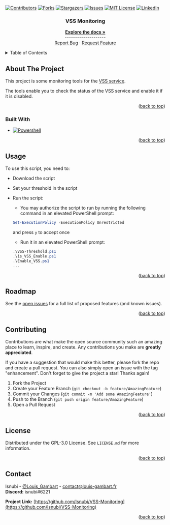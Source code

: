 <a name="readme-top"></a>

<!-- Projet Shields -->
[![Contributors][contributors-shield]][contributors-url]
[![Forks][forks-shield]][forks-url]
[![Stargazers][stars-shield]][stars-url]
[![Issues][issues-shield]][issues-url]
[![MIT License][license-shield]][license-url]
[![LinkedIn][linkedin-shield]][linkedin-url]

<!-- Replace these markers with infos - "VSS-Monitoring"-->


<div align="center">


<h3 align="center">VSS Monitoring</h3>
  <p align="center">
    <a href="https://github.com/Isnubi/VSS-Monitoring/"><strong>Explore the docs »</strong></a>
    <br />--------------------
    <br />
    <a href="https://github.com/Isnubi/VSS-Monitoring/issues">Report Bug</a>
    ·
    <a href="https://github.com/Isnubi/VSS-Monitoring/issues">Request Feature</a>
  </p>
</div>


<!-- TABLE OF CONTENTS -->
<details>
  <summary>Table of Contents</summary>
  <ol>
    <li>
      <a href="#about-the-project">About The Project</a>
      <ul>
        <li><a href="#built-with">Built With</a></li>
      </ul>
    </li>
    <li><a href="#usage">Usage</a></li>
    <li><a href="#roadmap">Roadmap</a></li>
    <li><a href="#contributing">Contributing</a></li>
    <li><a href="#license">License</a></li>
    <li><a href="#contact">Contact</a></li>
  </ol>
</details>



<!-- ABOUT THE PROJECT -->
## About The Project

This project is some monitoring tools for the [VSS service](https://learn.microsoft.com/en-us/windows-server/storage/file-server/volume-shadow-copy-service).

The tools enable you to check the status of the VSS service and enable it if it is disabled.


<p align="right">(<a href="#readme-top">back to top</a>)</p>



### Built With

* [![Powershell][powershell-shield]][powershell-url]

<p align="right">(<a href="#readme-top">back to top</a>)</p>



<!-- USAGE EXAMPLES -->
## Usage

To use this script, you need to:
* Download the script
* Set your threshold in the script
* Run the script:
    * You may authorize the script to run by running the following command in an elevated PowerShell prompt:
    ```powershell
    Set-ExecutionPolicy -ExecutionPolicy Unrestricted
    ```
    and press `y` to accept once<br>
    
    * Run it in an elevated PowerShell prompt:
    ```powershell
    .\VSS-Threshold.ps1
    .\is_VSS_Enable.ps1
    .\Enable_VSS.ps1
    ...
    ```


<p align="right">(<a href="#readme-top">back to top</a>)</p>



<!-- ROADMAP -->
## Roadmap


See the [open issues](https://github.com/Isnubi/VSS-Monitoring/issues) for a full list of proposed features (and known issues).

<p align="right">(<a href="#readme-top">back to top</a>)</p>



<!-- CONTRIBUTING -->
## Contributing

Contributions are what make the open source community such an amazing place to learn, inspire, and create. Any contributions you make are **greatly appreciated**.

If you have a suggestion that would make this better, please fork the repo and create a pull request. You can also simply open an issue with the tag "enhancement".
Don't forget to give the project a star! Thanks again!

1. Fork the Project
2. Create your Feature Branch (`git checkout -b feature/AmazingFeature`)
3. Commit your Changes (`git commit -m 'Add some AmazingFeature'`)
4. Push to the Branch (`git push origin feature/AmazingFeature`)
5. Open a Pull Request

<p align="right">(<a href="#readme-top">back to top</a>)</p>



<!-- LICENSE -->
## License

Distributed under the GPL-3.0 License. See `LICENSE.md` for more information.

<p align="right">(<a href="#readme-top">back to top</a>)</p>



<!-- CONTACT -->
## Contact


Isnubi - [@Louis_Gambart](https://twitter.com/Louis_Gambart) - [contact@louis-gambart.fr](mailto:louis-gambart.fr)
<br>**Discord:** isnubi#6221

**Project Link:** [https://github.com/Isnubi/VSS-Monitoring](https://github.com/Isnubi/VSS-Monitoring)

<p align="right">(<a href="#readme-top">back to top</a>)</p>




<!-- MARKDOWN LINKS & IMAGES -->
<!-- https://www.markdownguide.org/basic-syntax/#reference-style-links -->
[contributors-shield]: https://img.shields.io/github/contributors/Isnubi/VSS-Monitoring.svg?style=for-the-badge
[contributors-url]: https://github.com/Isnubi/VSS-Monitoring/graphs/contributors
[forks-shield]: https://img.shields.io/github/forks/Isnubi/VSS-Monitoring.svg?style=for-the-badge
[forks-url]: https://github.com/Isnubi/VSS-Monitoring/network/members
[stars-shield]: https://img.shields.io/github/stars/Isnubi/VSS-Monitoring.svg?style=for-the-badge
[stars-url]: https://github.com/Isnubi/VSS-Monitoring/stargazers
[issues-shield]: https://img.shields.io/github/issues/Isnubi/VSS-Monitoring.svg?style=for-the-badge
[issues-url]: https://github.com/Isnubi/VSS-Monitoring/issues
[license-shield]: https://img.shields.io/github/license/Isnubi/VSS-Monitoring.svg?style=for-the-badge
[license-url]: https://github.com/Isnubi/VSS-Monitoring/blob/master/LICENSE.md
[linkedin-shield]: https://img.shields.io/badge/-LinkedIn-black.svg?style=for-the-badge&logo=linkedin&colorB=555
[linkedin-url]: https://linkedin.com/in/louis-gambart
[Powershell-shield]: https://img.shields.io/badge/-Powershell-5391FE?style=for-the-badge&logo=powershell&logoColor=white
[Powershell-url]: https://docs.microsoft.com/en-us/powershell/
[Twitter-shield]: https://img.shields.io/twitter/follow/Louis_Gambart?style=social
[Twitter-url]: https://twitter.com/Louis_Gambart/
